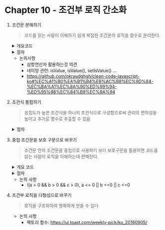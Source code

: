 # Chapter 10 - 조건부 로직 간소화

1. 조건문 분해하기

   > 코드를 읽는 사람이 이해하기 쉽게 복잡한 조건문의 로직을 함수로 분리한다.

   <details>
   <summary>개요코드</summary>

   ```js
   if (!aDate.isBefore(plan.summerStart) && !aDate.isAfter(plan.summerEnd)) {
     charge = quantity * plan.summerRate
   } else {
     charge = quantity * plan.regularRate + plan.regularServiceCharge
   }
   ```

   ```js
   // 삼항연산자 활용
   charge = summer() ? summerCharge() : regularCharge()
   ```

   </details>

   <details>
   <summary>절차</summary>
   1. 조건식과 조건절을 각각 함수로 추출
   </details>

   - 논의사항
     - 삼항연산자 활용하는것 의견
     - 네이밍 관련: isValue, isValue(), setIsValue() ...
     - https://github.com/qkraudghgh/clean-code-javascript-ko#%EC%A1%B0%EA%B1%B4%EB%AC%B8%EC%9D%84-%EC%BA%A1%EC%8A%90%ED%99%94-%ED%95%98%EC%84%B8%EC%9A%94

2. 조건식 통합하기

   > 응집도가 높은 조건식을 하나의 조건식으로 구성함으로써 관리의 편의성을 높이고 추가로 함수로 추출할 수 있음

   <details>
   <summary>절차</summary>
   1. 해당 조건식들 모두에 부수효과가 없는지 확인
   2. 조건문 두 개를 선택하여 두 조건문의 조건식들을 논리 연산자로 결합
   3. 테스트
   4. 2~3 반복
   5. 합친 조건식을 함수로 추출할지 고려
   <details/>

   ```js
   if (anEmployee.seniority < 2) return 0
   if (anEmployee.monthsDisabled > 12) return 0
   if (anEmployee.isPartTime) return 0
   ```

   ```js
   if (isNotEligibleForDisability()) return 0

   function isNotEligibleForDisability() {
     return anEmployee.seniority < 2 || anEmployee.monthsDisabled > 12 || anEmployee.isPartTime
   }
   ```

3. 중첩 조건문을 보호 구문으로 바꾸기

   > 조건문 안의 조건문을 중첩으로 사용하기 보다 보호구문을 활용하면 코드를 읽는 사람이 로직을 이해하는데 편해진다.

   <details>
   <summary>개요 코드</summary>

   ```js
   function getPayAmount() {
     let result
     if (isDead) {
       result = deadAmount()
     } else {
       if (isSeparated) {
         result = separatedAmount()
       } else {
         if (isRetired) {
           result = retiredAmount()
         } else {
           result = normalAmount()
         }
       }
     }
     return result
   }
   ```

   ```js
   function getPayAmount() {
     if (isDead) {
       return deadAmount()
     }
     if (isSeparated) {
       return separatedAmount()
     }
     if (isRetired) {
       return retiredAmount()
     }
     return normalAmount()
   }
   ```

   </details>

   <details>
   <summary>절차</summary>
   1. 교체해야 할 조건 중 가장 바깥 것을 선택하여 보호 구문으로 바꾼다.
   2. 테스트
   3. 1~2반복
   4. 모든 보호 구문이 같은 결과를 반환한다면 보호 구문들의 조건식을 통합
   </details>

   - 논의 사항
     - !(a > 0 && b > 0 && c > 0), a <= 0 || b <=0 || c <=0

4. 조건부 로직을 다형성으로 바꾸기

   > 로직을 구조화하여 명확하게 만들 수 있다.

   - 논의 사항
     - 팩토리 함수: https://ui.toast.com/weekly-pick/ko_20160905/
